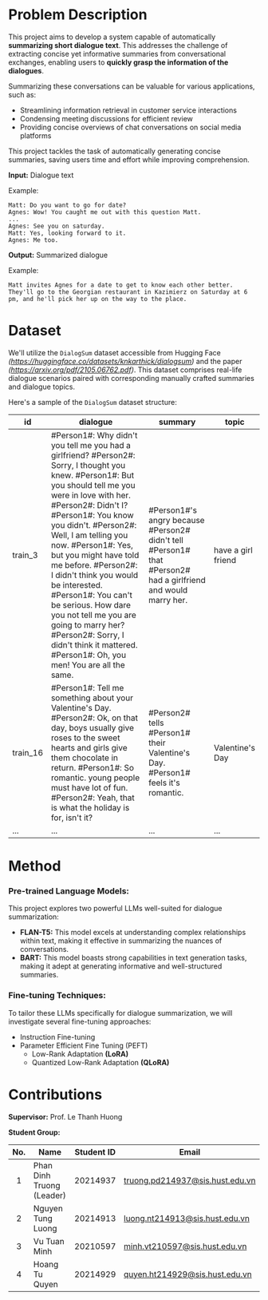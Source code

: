 # Problem Description

This project aims to develop a system capable of automatically **summarizing short dialogue text**. This addresses the challenge of extracting concise yet informative summaries from conversational exchanges, enabling users to **quickly grasp the information of the dialogues**.

Summarizing these conversations can be valuable for various applications, such as:
- Streamlining information retrieval in customer service interactions
- Condensing meeting discussions for efficient review
- Providing concise overviews of chat conversations on social media platforms

This project tackles the task of automatically generating concise summaries, saving users time and effort while improving comprehension.

**Input:** Dialogue text

Example: 
```
Matt: Do you want to go for date? 
Agnes: Wow! You caught me out with this question Matt. 
...
Agnes: See you on saturday. 
Matt: Yes, looking forward to it. 
Agnes: Me too.
```

**Output:** Summarized dialogue

Example: 
```
Matt invites Agnes for a date to get to know each other better. They'll go to the Georgian restaurant in Kazimierz on Saturday at 6 pm, and he'll pick her up on the way to the place.
```

# Dataset

We'll utilize the `DialogSum` dataset accessible from Hugging Face *(https://huggingface.co/datasets/knkarthick/dialogsum)* and the paper *(https://arxiv.org/pdf/2105.06762.pdf)*. This dataset comprises real-life dialogue scenarios paired with corresponding manually crafted summaries and dialogue topics.

Here's a sample of the `DialogSum` dataset structure:


|id|dialogue|summary|topic|
|-|-|-|-|
|train_3|#Person1#: Why didn't you tell me you had a girlfriend? #Person2#: Sorry, I thought you knew. #Person1#: But you should tell me you were in love with her. #Person2#: Didn't I? #Person1#: You know you didn't. #Person2#: Well, I am telling you now. #Person1#: Yes, but you might have told me before. #Person2#: I didn't think you would be interested. #Person1#: You can't be serious. How dare you not tell me you are going to marry her? #Person2#: Sorry, I didn't think it mattered. #Person1#: Oh, you men! You are all the same.|#Person1#'s angry because #Person2# didn't tell #Person1# that #Person2# had a girlfriend and would marry her.|have a girl friend|
|train_16|#Person1#: Tell me something about your Valentine's Day. #Person2#: Ok, on that day, boys usually give roses to the sweet hearts and girls give them chocolate in return. #Person1#: So romantic. young people must have lot of fun. #Person2#: Yeah, that is what the holiday is for, isn't it?|#Person2# tells #Person1# their Valentine's Day. #Person1# feels it's romantic.|Valentine's Day|
|...|...|...|...|

# Method

### Pre-trained Language Models:

This project explores two powerful LLMs well-suited for dialogue summarization:

- **FLAN-T5:** This model excels at understanding complex relationships within text, making it effective in summarizing the nuances of conversations.
- **BART:** This model boasts strong capabilities in text generation tasks, making it adept at generating informative and well-structured summaries.

### Fine-tuning Techniques:

To tailor these LLMs specifically for dialogue summarization, we will investigate several fine-tuning approaches:

- Instruction Fine-tuning
- Parameter Efficient Fine Tuning (PEFT)
    + Low-Rank Adaptation **(LoRA)**
    + Quantized Low-Rank Adaptation **(QLoRA)**

# Contributions

**Supervisor:** Prof. Le Thanh Huong

**Student Group:**

|No.|Name|Student ID|Email|
|:-:|-|:-:|-|
|1|Phan Dinh Truong (Leader)|20214937|truong.pd214937@sis.hust.edu.vn|
|2|Nguyen Tung Luong|20214913|luong.nt214913@sis.hust.edu.vn|
|3|Vu Tuan Minh|20210597|minh.vt210597@sis.hust.edu.vn|
|4|Hoang Tu Quyen|20214929|quyen.ht214929@sis.hust.edu.vn|